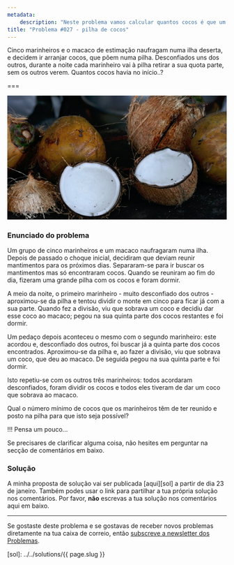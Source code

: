 ```yaml
---
metadata:
    description: "Neste problema vamos calcular quantos cocos é que um grupo de marinheiros conseguiu reunir, ao naufragarem numa ilha deserta."
title: "Problema #027 - pilha de cocos"
---
```


Cinco marinheiros e o macaco de estimação naufragam numa ilha deserta, e decidem
ir arranjar cocos, que põem numa pilha.
Desconfiados uns dos outros, durante a noite cada marinheiro vai à pilha retirar
a sua quota parte, sem os outros verem.
Quantos cocos havia no início..?

===

![Uma fotografia com alguns cocos, do utilizador "zibik" do site unsplash.com.](thumbnail.jpg)

### Enunciado do problema

Um grupo de cinco marinheiros e um macaco naufragaram numa ilha.
Depois de passado o choque inicial, decidiram que deviam reunir mantimentos para os próximos dias.
Separaram-se para ir buscar os mantimentos mas só encontraram cocos.
Quando se reuniram ao fim do dia, fizeram uma grande pilha com os cocos e foram dormir.

A meio da noite, o primeiro marinheiro - muito desconfiado dos outros - aproximou-se da pilha e tentou dividir o monte em cinco para ficar já com a sua parte.
Quando fez a divisão, viu que sobrava um coco e decidiu dar esse coco ao macaco; pegou na sua quinta parte dos cocos restantes e foi dormir.

Um pedaço depois aconteceu o mesmo com o segundo marinheiro: este acordou e, desconfiado dos outros, foi buscar já a quinta parte dos cocos encontrados.
Aproximou-se da pilha e, ao fazer a divisão, viu que sobrava um coco, que deu ao macaco.
De seguida pegou na sua quinta parte e foi dormir.

Isto repetiu-se com os outros três marinheiros: todos acordaram desconfiados, foram dividir os cocos e todos eles tiveram de dar um coco que sobrava ao macaco.

Qual o número mínimo de cocos que os marinheiros têm de ter reunido e posto na pilha para que isto seja possível?

!!! Pensa um pouco...

Se precisares de clarificar alguma coisa, não hesites em perguntar na secção de comentários em baixo.



### Solução

A minha proposta de solução vai ser publicada [aqui][sol] a partir de dia 23 de janeiro.
Também podes usar o link para partilhar a tua própria solução nos comentários. Por favor, **não** escrevas a tua solução nos comentários aqui em baixo.
<!--Podes encontrar a minha proposta de solução [aqui][sol], para confirmares a tua resposta.
Também podes usar o link para partilhar a tua própria solução nos comentários. Por favor, **não** escrevas a tua solução nos comentários aqui em baixo.-->

---

Se gostaste deste problema e se gostavas de receber novos problemas diretamente na tua caixa de correio, então [subscreve a newsletter dos Problemas][subscribe].

[subscribe]: https://mathspp.com/subscribe
[sol]: ../../solutions/{{ page.slug }}
